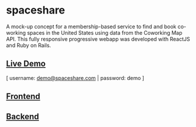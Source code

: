 # spaceshare
A mock-up concept for a membership-based service to find and book co-working spaces in the United States using data from the Coworking Map API. This fully responsive progressive webapp was developed with ReactJS and Ruby on Rails.

## [Live Demo](http://spaceshare-coworking.herokuapp.com/) 
[ username: demo@spaceshare.com | password: demo ]
## [Frontend](github.com/jerryjcchang/spaceshare-frontend)
## [Backend](github.com/jerryjcchang/spaceshare-backend)
